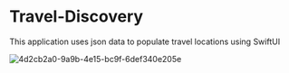 # Travel-Discovery
This application uses json data to populate travel locations using SwiftUI


![4d2cb2a0-9a9b-4e15-bc9f-6def340e205e](https://user-images.githubusercontent.com/52021012/227540785-f64d53fc-b0eb-4918-9136-0d0bbb08f93f.jpeg)
